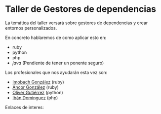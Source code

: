 # Taller de Gestores de dependencias

La temática del taller versará sobre gestores de dependencias y crear entornos personalizados.

En concreto hablaremos de como aplicar esto en:

* ruby
* python
* php
* _java_ (Pendiente de tener un ponente seguro)

Los profesionales que nos ayudarán esta vez son:

* [Imobach González](https://twitter.com/imobachgs) (ruby)
* [Áncor González](https://github.com/ancorgs) (ruby)
* [Oliver Gutiérrez](https://github.com/R3v1L) (python)
* [Ibán Domínguez](http://www.ibandominguez.com/) (php)


Enlaces de interes:


